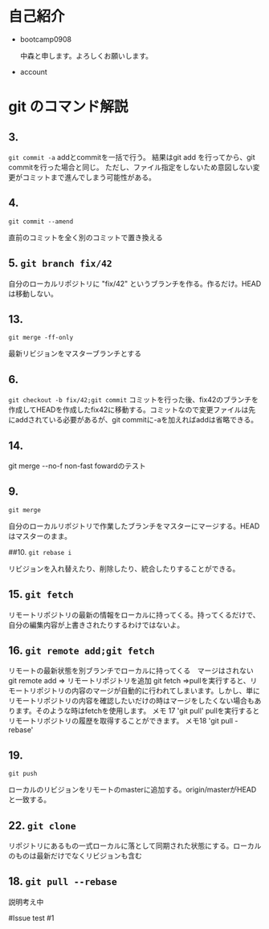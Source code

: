 # 自己紹介

- bootcamp0908

  中森と申します。よろしくお願いします。

- account

# git のコマンド解説
## 3.
`git commit -a`
addとcommitを一括で行う。
結果はgit add を行ってから、git commitを行った場合と同じ。
ただし、ファイル指定をしないため意図しない変更がコミットまで進んでしまう可能性がある。

## 4.
`git commit --amend`

直前のコミットを全く別のコミットで置き換える

## 5. `git branch fix/42`

自分のローカルリポジトリに "fix/42" というブランチを作る。作るだけ。HEAD は移動しない。

## 13.
`git merge -ff-only`

最新リビジョンをマスターブランチとする

## 6.
`git checkout -b fix/42;git commit`
コミットを行った後、fix42のブランチを作成してHEADを作成したfix42に移動する。コミットなので変更ファイルは先にaddされている必要があるが、git commitに-aを加えればaddは省略できる。

## 14.
git merge --no-f
non-fast fowardのテスト

## 9.
`git merge`

自分のローカルリポジトリで作業したブランチをマスターにマージする。HEADはマスターのまま。

##10.
`git rebase i`

リビジョンを入れ替えたり、削除したり、統合したりすることができる。

## 15. `git fetch`

リモートリポジトリの最新の情報をローカルに持ってくる。持ってくるだけで、自分の編集内容が上書きされたりするわけではないよ。

## 16. `git remote add;git fetch`

リモートの最新状態を別ブランチでローカルに持ってくる　マージはされない
git remote add => リモートリポジトリを追加
git fetch =>pullを実行すると、リモートリポジトリの内容のマージが自動的に行われてしまいます。しかし、単にリモートリポジトリの内容を確認したいだけの時はマージをしたくない場合もあります。そのような時はfetchを使用します。
メモ 17 'git pull'
pullを実行するとリモートリポジトリの履歴を取得することができます。
メモ18 'git pull -rebase'


## 19.
`git push`

ローカルのリビジョンをリモートのmasterに追加する。origin/masterがHEADと一致する。

## 22. `git clone`

リポジトリにあるもの一式ローカルに落として同期された状態にする。ローカルのものは最新だけでなくリビジョンも含む

## 18. `git pull --rebase`

説明考え中

#Issue test
 #1
